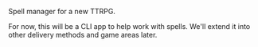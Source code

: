 Spell manager for a new TTRPG.

For now, this will be a CLI app to help work with spells. We'll extend it into other delivery methods and game areas later.